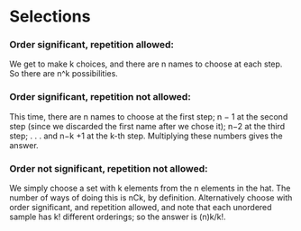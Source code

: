 # Selections

### Order significant, repetition allowed: 
We get to make k choices, and there are n names to choose at each step. So there are n^k possibilities.

### Order significant, repetition not allowed: 
This time, there are n names to choose at the first step; n − 1 at the second step (since we discarded the first name after we chose it); n−2 at the third step; . . . and n−k +1 at the k-th step.
Multiplying these numbers gives the answer.

### Order not significant, repetition not allowed: 
We simply choose a set with k elements from the n elements in the hat. The number of ways of doing this is nCk, by definition. Alternatively choose with order significant, and repetition allowed, and note that each unordered sample has k! different orderings; so the answer is (n)k/k!.